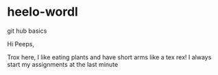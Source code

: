# heelo-wordl
git hub basics

Hi Peeps,

Trox here, I like eating plants and have short arms like a tex rex!
I always start my assignments at the last minute


